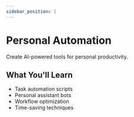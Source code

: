 ```yaml
---
sidebar_position: 1
---
```


# Personal Automation

Create AI-powered tools for personal productivity.

## What You'll Learn

- Task automation scripts
- Personal assistant bots
- Workflow optimization
- Time-saving techniques 